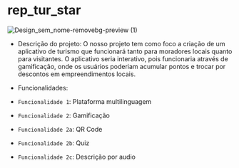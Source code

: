 # rep_tur_star

![Design_sem_nome-removebg-preview (1)](https://github.com/jviniciusct/rep_tur_star/assets/143663958/a852f740-df1a-4198-904e-4be4fcb3a172)


- Descrição do projeto: O nosso projeto tem como foco a criação de um aplicativo de turismo que funcionará tanto para moradores locais quanto para visitantes. O aplicativo seria interativo, pois funcionaria através de gamificação, onde os usuários poderiam acumular pontos e trocar por descontos em empreendimentos locais.
  
- Funcionalidades:
- `Funcionalidade 1`: Plataforma multilinguagem
- `Funcionalidade 2`: Gamificação
- `Funcionalidade 2a`: QR Code
- `Funcionalidade 2b`: Quiz
- `Funcionalidade 2c`: Descrição por audio 
  

